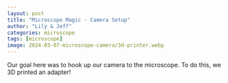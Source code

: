 ```yaml
---
layout: post
title: "Microscope Magic - Camera Setup"
author: "Lily & Jeff"
categories: microscope
tags: [microscope]
image: 2024-03-07-microscope-camera/3d-printer.webp
---
```


Our goal here was to hook up our camera to the microscope. To do this, we 3D printed an adapter!

